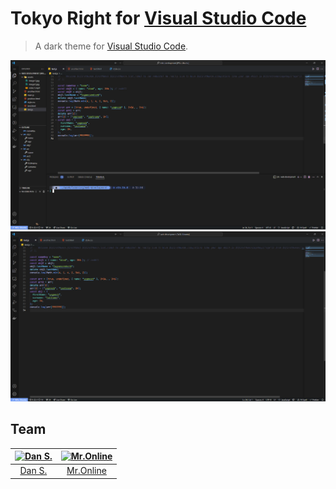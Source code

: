 # Tokyo Right for [Visual Studio Code](http://code.visualstudio.com)

> A dark theme for [Visual Studio Code](http://code.visualstudio.com).

![Screenshot](https://raw.githubusercontent.com/Mr0nline/tokyo-righter/master/screenshot.png)
![Screenshot2](https://raw.githubusercontent.com/Mr0nline/tokyo-righter/master/screenshot2.png)

## Team

| [![Dan S.](https://avatars.githubusercontent.com/u/12992802?v=4&s=70)](https://github.com/Dsarich33) | [![Mr.Online](https://avatars.githubusercontent.com/u/57582883?v=4&s=70)](https://github.com/Mr0nline) |
| :--------------------------------------------------------------------------------------------------: | :----------------------------------------------------------------------------------------------------: |
|                                [Dan S.](https://github.com/Dsarich33)                                |                                [Mr.Online](https://github.com/Mr0nline)                                |
